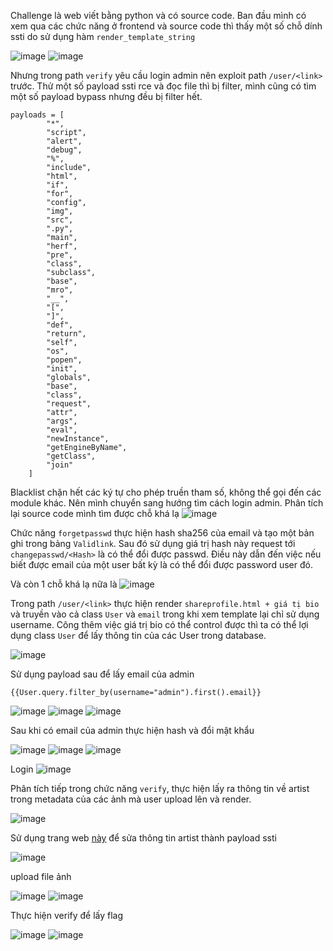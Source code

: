 Challenge là web viết bằng python và có source code. Ban đầu mình có xem qua các chức năng ở frontend và source code thì thấy một số chỗ dính ssti do sử dụng hàm `render_template_string`

![image](https://github.com/user-attachments/assets/b54b4c4a-b865-48eb-90c7-f88704f8341b)
![image](https://github.com/user-attachments/assets/21d44d2f-5471-414e-bf90-b87444522c7b)

Nhưng trong path `verify` yêu cầu login admin nên exploit path `/user/<link>` trước. Thử một số payload ssti rce và đọc file thì bị filter, mình cũng có tìm một số payload bypass nhưng đều bị filter hết. 
```
payloads = [
        "*",
        "script",
        "alert",
        "debug",
        "%",
        "include",
        "html",
        "if",
        "for",
        "config",
        "img",
        "src",
        ".py",
        "main",
        "herf",
        "pre",
        "class",
        "subclass",
        "base",
        "mro",
        "__",
        "[",
        "]",
        "def",
        "return",
        "self",
        "os",
        "popen",
        "init",
        "globals",
        "base",
        "class",
        "request",
        "attr",
        "args",
        "eval",
        "newInstance",
        "getEngineByName",
        "getClass",
        "join"
    ]
```
Blacklist chặn hết các ký tự cho phép truền tham số, không thể gọi đến các module khác. Nên mình chuyển sang hướng tìm cách login admin.
Phân tích lại source code mình tìm được chỗ khá lạ
![image](https://github.com/user-attachments/assets/c7549550-994e-473f-8083-3455c417d06c)

Chức năng `forgetpasswd` thực hiện hash sha256 của email và tạo một bản ghi trong bảng `Validlink`. Sau đó sử dụng giá trị hash này request tới `changepasswd/<Hash>` là có thể đổi được passwd. Điều này dẫn đến việc nếu biết được email của một user bất kỳ là có thể đổi được password user đó.

Và còn 1 chỗ khá lạ nữa là 
![image](https://github.com/user-attachments/assets/9a74d912-2a94-4513-a5d3-1e79b8fb9249)

Trong path `/user/<link>` thực hiện render `shareprofile.html + giá tị bio` và truyền vào cả class `User` và `email` trong khi xem template lại chỉ sử dụng username. Công thêm việc giá trị bio có thể control được thì ta có thể lợi dụng class `User` để lấy thông tin của các User trong database.

![image](https://github.com/user-attachments/assets/154ed4d2-e43b-4cd8-84b7-38d4654265de)

Sử dụng payload sau để lấy email của admin
```
{{User.query.filter_by(username="admin").first().email}}
```
![image](https://github.com/user-attachments/assets/9e9d1de6-a3ed-4680-8aef-87fa6f0023b2)
![image](https://github.com/user-attachments/assets/c448efc2-bc7e-43cb-8083-e7fa0435e9d3)
![image](https://github.com/user-attachments/assets/a9434c37-6399-4ae6-80d9-626cccf1b0bf)

Sau khi có email của admin thực hiện hash và đổi mật khẩu

![image](https://github.com/user-attachments/assets/407e7cfa-4104-4870-9ba2-24b616292ced)
![image](https://github.com/user-attachments/assets/196e0bf6-fd04-4dbf-90dc-7ba89d563eea)
![image](https://github.com/user-attachments/assets/b402a4c6-2aca-45bb-ba49-8a2b50fbe9b8)

Login 
![image](https://github.com/user-attachments/assets/8617d153-fd1e-4de6-8340-9a3342872ca7)

Phân tích tiếp trong chức năng `verify`, thực hiện lấy ra thông tin về artist trong metadata của các ảnh mà user upload lên và render.

![image](https://github.com/user-attachments/assets/58e84c0e-ed7e-481d-a755-56bbbf82afa7)

Sử dụng trang web [này](https://online-metadata.com/edit-metadata) để sửa thông tin artist thành payload ssti

![image](https://github.com/user-attachments/assets/06024a8b-9ae3-4388-9e27-4e78e5005047)

upload file ảnh

![image](https://github.com/user-attachments/assets/dcfed0b2-64b3-4d40-8b26-8596214548dd)
![image](https://github.com/user-attachments/assets/c4a870a0-5d17-43f2-97fd-266c91feec4a)

Thực hiện verify để lấy flag

![image](https://github.com/user-attachments/assets/cf5dadf5-a469-4391-9ed3-9b278c56489b)
![image](https://github.com/user-attachments/assets/d57a7493-a63f-4ccc-96f5-1f90f50a196f)
